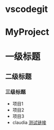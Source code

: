 # vscodegit
# MyProject
# 一级标题
## 二级标题
### 三级标题
- 项目1
- 项目2
- 项目3
- claudia
[测试链接](https://www.baidu.com)
